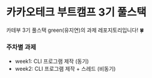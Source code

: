 # 카카오테크 부트캠프 3기 풀스택
카테부 3기 풀스택 green(유지연)의 과제 레포지토리입니다! 🍀


### 주차별 과제
- week1: CLI 프로그램 제작 (동기)
- week2: CLI 프로그램 제작 + 스레드 (비동기)
